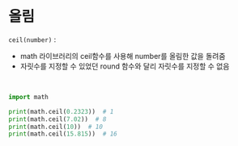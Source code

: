 # 올림
```ceil(number)``` : 
- math 라이브러리의 ceil함수를 사용해 number를 올림한 값을 돌려줌  
- 자릿수를 지정할 수 있었던 round 함수와 달리 자릿수를 지정할 수 없음
<br>

```python
import math

print(math.ceil(0.2323))  # 1
print(math.ceil(7.02))  # 8
print(math.ceil(10))  # 10
print(math.ceil(15.815))  # 16
```
